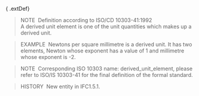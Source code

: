 { .extDef}
> NOTE&nbsp; Definition according to ISO/CD 10303-41:1992  
> A derived unit element is one of the unit quantities which makes up a derived unit.

> EXAMPLE&nbsp; Newtons per square millimetre is a derived unit. It has two elements, Newton whose exponent has a value of 1 and millimetre whose exponent is -2.

> NOTE&nbsp; Corresponding ISO 10303 name: derived_unit_element, please refer to ISO/IS 10303-41 for the final definition of the formal standard.

> HISTORY&nbsp; New entity in IFC1.5.1.
